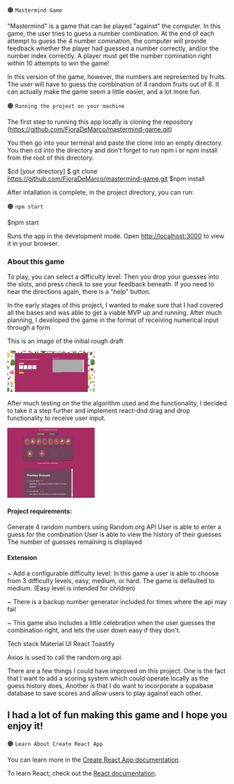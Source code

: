 🟠 `Mastermind Game`

"Mastermind" is a game that can be played "against" the computer. In this game, the user tries to guess a number combination. At the end of each attempt to guess the 4 number comination, the computer will provide feedback whether the player had guessed a number correctly, and/or the number index correctly. A player must get the number comination right within 10 attempts to win the game!

In this version of the game, however, the numbers are represented by fruits. The user will have to guess the combination of 4 random fruits out of 8. It can actually make the game seem a little easier, and a lot more fun.

🟠 `Running the project on your machine`

The first step to running this app locally is cloning the repository (https://github.com/FioraDeMarco/mastermind-game.git)

You then go into your terminal and paste the clone into an empty directory. You then cd into the directory and don't forget to run npm i or npm install from the root of this directory.

$cd [your directory]
$ git clone https://github.com/FioraDeMarco/mastermind-game.git
$npm install

After intallation is complete, in the project directory, you can run:

🟠 `npm start`

$npm start

Runs the app in the development mode.
Open [http://localhost:3000](http://localhost:3000) to view it in your browser.

<h3 align-items="center">
About this game
</h3>

To play, you can select a difficulty level. Then you drop your guesses into the slots, and press check to see your feedback beneath. If you need to hear the directions again, there is a "help" button.

In the early stages of this project, I wanted to make sure that I had covered all the bases and was able to get a viable MVP up and running. After much planning, I developed the game in the format of receiving numerical input through a form.

This is an image of the initial rough draft

<div align-items='center'>
<img src="public/img/First-Iteration.jpeg" alt="there was supposed to be an impressive image here" width="200"/>
<div>

After much testing on the the algorithm used and the functionality, I decided to take it a step further and implement react-dnd drag and drop functionality to receive user input.

<div align-items='center'>
<img src="public/img/Fiora-Mastermind-Game.jpeg" alt="there was supposed to be another impressive image here" width="200"/>
<div>

<h4 align-items='center'>
Project requirements:
</h4>
Generate 4 random numbers using Random.org API
User is able to enter a guess for the combination
User is able to view the history of their guesses
The number of guesses remaining is displayed

<h4 align-items='center'>
Extension
</h4>
~ Add a configurable difficulty level: In this game a user is able to choose from 3 difficulty levels, easy, medium, or hard. The game is defaulted to medium. (Easy level is intended for children)

~ There is a backup number generator included for times where the api may fail

~ This game also includes a little celebration when the user guesses the combination right, and lets the user down easy if they don't.

Tech stack
Material UI
React
Toastify

Axios is used to call the random.org api.

There are a few things I could have improved on this project. One is the fact that I want to add a scoring system which could operate locally as the guess history does, Another is that I do want to incorporate a supabase database to save scores and allow users to play against each other.

<h2 align-items="center">
I had a lot of fun making this game and I hope you enjoy it!
</h2>

🟠 `Learn About Create React App`

You can learn more in the [Create React App documentation](https://facebook.github.io/create-react-app/docs/getting-started).

To learn React, check out the [React documentation](https://reactjs.org/).
